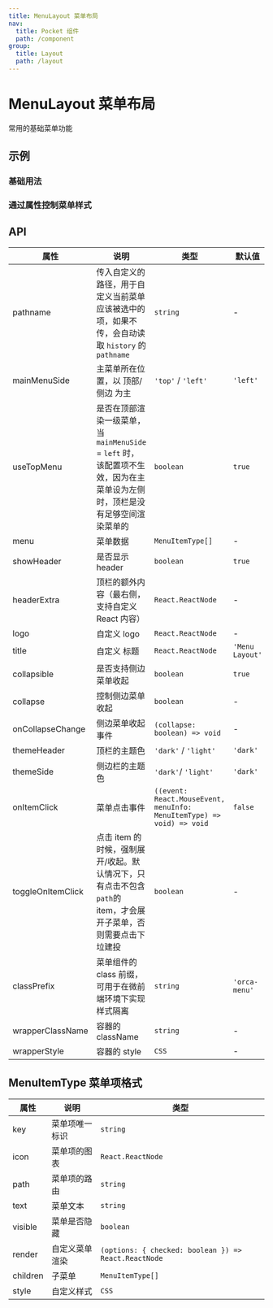 ```yaml
---
title: MenuLayout 菜单布局
nav:
  title: Pocket 组件
  path: /component
group:
  title: Layout
  path: /layout
---
```


# MenuLayout 菜单布局

常用的基础菜单功能

## 示例

### 基础用法

<code src="./demo/Demo1.tsx"></code>

### 通过属性控制菜单样式

<code src="./demo/Demo2.tsx"></code>

## API

| 属性              | 说明                                                                                                                        | 类型                                                                  | 默认值          |
| ----------------- | --------------------------------------------------------------------------------------------------------------------------- | --------------------------------------------------------------------- | --------------- |
| pathname          | 传入自定义的路径，用于自定义当前菜单应该被选中的项，如果不传，会自动读取 `history` 的 `pathname`                            | `string`                                                              | -               |
| mainMenuSide      | 主菜单所在位置，以 顶部/侧边 为主                                                                                           | `'top'` / `'left' `                                                   | `'left'`        |
| useTopMenu        | 是否在顶部渲染一级菜单，当 `mainMenuSide` = `left` 时，该配置项不生效，因为在主菜单设为左侧时，顶栏是没有足够空间渲染菜单的 | `boolean`                                                             | `true`          |
| menu              | 菜单数据                                                                                                                    | `MenuItemType[] `                                                     | -               |
| showHeader        | 是否显示 header                                                                                                             | `boolean`                                                             | `true`          |
| headerExtra       | 顶栏的额外内容（最右侧，支持自定义 React 内容）                                                                             | `React.ReactNode`                                                     | -               |
| logo              | 自定义 logo                                                                                                                 | `React.ReactNode`                                                     | -               |
| title             | 自定义 标题                                                                                                                 | `React.ReactNode`                                                     | `'Menu Layout'` |
| collapsible       | 是否支持侧边菜单收起                                                                                                        | `boolean`                                                             | `true`          |
| collapse          | 控制侧边菜单收起                                                                                                            | `boolean`                                                             | -               |
| onCollapseChange  | 侧边菜单收起事件                                                                                                            | `(collapse: boolean) => void`                                         | -               |
| themeHeader       | 顶栏的主题色                                                                                                                | `'dark'` / `'light'`                                                  | `'dark'`        |
| themeSide         | 侧边栏的主题色                                                                                                              | `'dark'`/ `'light'`                                                   | `'dark'`        |
| onItemClick       | 菜单点击事件                                                                                                                | `((event: React.MouseEvent, menuInfo: MenuItemType) => void) => void` | `false`         |
| toggleOnItemClick | 点击 item 的时候，强制展开/收起。默认情况下，只有点击不包含`path`的 item，才会展开子菜单，否则需要点击下垃建投              | `boolean`                                                             | -               |
| classPrefix       | 菜单组件的 class 前缀，可用于在微前端环境下实现样式隔离                                                                     | `string`                                                              | `'orca-menu'`   |
| wrapperClassName  | 容器的 className                                                                                                            | `string`                                                              | -               |
| wrapperStyle      | 容器的 style                                                                                                                | `CSS`                                                                 | -               |

## MenuItemType 菜单项格式

| 属性     | 说明           | 类型                                                 |
| -------- | -------------- | ---------------------------------------------------- |
| key      | 菜单项唯一标识 | `string`                                             |
| icon     | 菜单项的图表   | `React.ReactNode`                                    |
| path     | 菜单项的路由   | `string`                                             |
| text     | 菜单文本       | `string`                                             |
| visible  | 菜单是否隐藏   | `boolean`                                            |
| render   | 自定义菜单渲染 | `(options: { checked: boolean }) => React.ReactNode` |
| children | 子菜单         | `MenuItemType[]`                                     |
| style    | 自定义样式     | `CSS`                                                |
